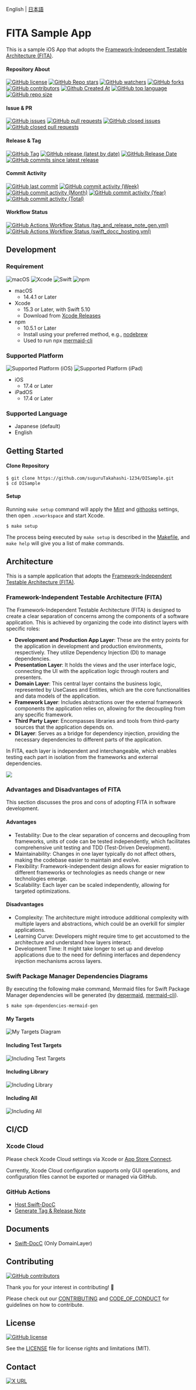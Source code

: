 
English | [日本語](README.md)

# FITA Sample App

This is a sample iOS App that adopts the [Framework-Independent Testable Architecture (FITA)](#framework-independent-testable-architecture-fita).

#### Repository About
[![GitHub license](https://img.shields.io/github/license/suguruTakahashi-1234/DISample)](https://github.com/suguruTakahashi-1234/DISample/blob/main/LICENSE.md)
[![GitHub Repo stars](https://img.shields.io/github/stars/suguruTakahashi-1234/DISample)](https://github.com/suguruTakahashi-1234/DISample/stargazers)
[![GitHub watchers](https://img.shields.io/github/watchers/suguruTakahashi-1234/DISample)](https://github.com/suguruTakahashi-1234/DISample/watchers)
[![GitHub forks](https://img.shields.io/github/forks/suguruTakahashi-1234/DISample)](https://github.com/suguruTakahashi-1234/DISample/network/members)
[![GitHub contributors](https://img.shields.io/github/contributors/suguruTakahashi-1234/DISample)](https://github.com/suguruTakahashi-1234/DISample/graphs/contributors)
[![Github Created At](https://img.shields.io/github/created-at/suguruTakahashi-1234/DISample)](https://github.com/suguruTakahashi-1234/DISample/releases)
[![GitHub top language](https://img.shields.io/github/languages/top/suguruTakahashi-1234/DISample)](https://github.com/suguruTakahashi-1234/DISample)
[![GitHub repo size](https://img.shields.io/github/repo-size/suguruTakahashi-1234/DISample)](https://github.com/suguruTakahashi-1234/DISample)

#### Issue & PR

[![GitHub issues](https://img.shields.io/github/issues-raw/suguruTakahashi-1234/DISample)](https://github.com/suguruTakahashi-1234/DISample/issues)
[![GitHub pull requests](https://img.shields.io/github/issues-pr-raw/suguruTakahashi-1234/DISample)](https://github.com/suguruTakahashi-1234/DISample/pulls)
[![GitHub closed issues](https://img.shields.io/github/issues-closed-raw/suguruTakahashi-1234/DISample)](https://github.com/suguruTakahashi-1234/DISample/issues?q=is%3Aissue+is%3Aclosed)
[![GitHub closed pull requests](https://img.shields.io/github/issues-pr-closed-raw/suguruTakahashi-1234/DISample)](https://github.com/suguruTakahashi-1234/DISample/pulls?q=is%3Apr+is%3Aclosed)

#### Release & Tag

[![GitHub Tag](https://img.shields.io/github/v/tag/suguruTakahashi-1234/DISample)](https://github.com/suguruTakahashi-1234/DISample/tags)
[![GitHub release (latest by date)](https://img.shields.io/github/v/release/suguruTakahashi-1234/DISample)](https://github.com/suguruTakahashi-1234/DISample/releases)
[![GitHub Release Date](https://img.shields.io/github/release-date/suguruTakahashi-1234/DISample)](https://github.com/suguruTakahashi-1234/DISample/releases)
[![GitHub commits since latest release](https://img.shields.io/github/commits-since/suguruTakahashi-1234/DISample/latest)](https://github.com/suguruTakahashi-1234/DISample)

#### Commit Activity

[![GitHub last commit](https://img.shields.io/github/last-commit/suguruTakahashi-1234/DISample)](https://github.com/suguruTakahashi-1234/DISample/commits)
[![GitHub commit activity (Week)](https://img.shields.io/github/commit-activity/w/suguruTakahashi-1234/DISample)](https://github.com/suguruTakahashi-1234/DISample)
[![GitHub commit activity (Month)](https://img.shields.io/github/commit-activity/m/suguruTakahashi-1234/DISample)](https://github.com/suguruTakahashi-1234/DISample)
[![GitHub commit activity (Year)](https://img.shields.io/github/commit-activity/y/suguruTakahashi-1234/DISample)](https://github.com/suguruTakahashi-1234/DISample)
[![GitHub commit activity (Total)](https://img.shields.io/github/commit-activity/t/suguruTakahashi-1234/DISample)](https://github.com/suguruTakahashi-1234/DISample/commits)

#### Workflow Status

[![GitHub Actions Workflow Status (tag_and_release_note_gen.yml)](https://img.shields.io/github/actions/workflow/status/suguruTakahashi-1234/DISample/tag_and_release_note_gen.yml)](https://github.com/suguruTakahashi-1234/DISample/actions/workflows/tag_and_release_note_gen.yml)
[![GitHub Actions Workflow Status (swift_docc_hosting.yml)](https://img.shields.io/github/actions/workflow/status/suguruTakahashi-1234/DISample/swift_docc_hosting.yml)](https://github.com/suguruTakahashi-1234/DISample/actions/workflows/swift_docc_hosting.yml)

## Development

### Requirement

![macOS](https://img.shields.io/badge/macOS-14.4.1+-brightgreen?logo=macos)
![Xcode](https://img.shields.io/badge/Xcode-15.3-brightgreen?logo=xcode)
![Swift](https://img.shields.io/badge/Swift-5.10-brightgreen?logo=swift)
![npm](https://img.shields.io/badge/npm-10.5.0+-brightgreen?logo=npm)

- macOS
  - 14.4.1 or Later
- Xcode
  - 15.3 or Later, with Swift 5.10
  - Download from [Xcode Releases](https://xcodereleases.com)
- npm
  - 10.5.1 or Later
  - Install using your preferred method, e.g., [nodebrew](https://github.com/hokaccha/nodebrew)
  - Used to run npx [mermaid-cli](https://github.com/mermaid-js/mermaid-cli)

### Supported Platform

![Supported Platform (iOS)](https://img.shields.io/badge/iOS-17.4+-brightgreen)
![Supported Platform (iPad)](https://img.shields.io/badge/iPadOS-17.4+-brightgreen)

- iOS
  - 17.4 or Later
- iPadOS
  - 17.4 or Later

### Supported Language

- Japanese (default)
- English

## Getting Started

#### Clone Repository

```shell
$ git clone https://github.com/suguruTakahashi-1234/DISample.git
$ cd DISample
```

#### Setup

Running `make setup` command will apply the [Mint](https://github.com/yonaskolb/Mint) and [githooks](https://git-scm.com/docs/githooks) settings, then open `.xcworkspace` and start Xcode.

```shell
$ make setup
```

The process being executed by `make setup` is described in the [Makefile](Makefile), and `make help` will give you a list of make commands.

## Architecture

This is a sample application that adopts the [Framework-Independent Testable Architecture (FITA)](#framework-independent-testable-architecture-fita).

### Framework-Independent Testable Architecture (FITA)

The Framework-Independent Testable Architecture (FITA) is designed to create a clear separation of concerns among the components of a software application. This is achieved by organizing the code into distinct layers with specific roles:

- **Development and Production App Layer**: These are the entry points for the application in development and production environments, respectively. They utilize Dependency Injection (DI) to manage dependencies.
- **Presentation Layer**: It holds the views and the user interface logic, connecting the UI with the application logic through routers and presenters.
- **Domain Layer**: This central layer contains the business logic, represented by UseCases and Entities, which are the core functionalities and data models of the application.
- **Framework Layer**: Includes abstractions over the external framework components the application relies on, allowing for the decoupling from any specific framework.
- **Third Party Layer**: Encompasses libraries and tools from third-party sources that the application depends on.
- **DI Layer**: Serves as a bridge for dependency injection, providing the necessary dependencies to different parts of the application.

In FITA, each layer is independent and interchangeable, which enables testing each part in isolation from the frameworks and external dependencies.

![](./asset/drawio/architecture.drawio.svg)

### Advantages and Disadvantages of FITA

This section discusses the pros and cons of adopting FITA in software development.

#### Advantages

- Testability: Due to the clear separation of concerns and decoupling from frameworks, units of code can be tested independently, which facilitates comprehensive unit testing and TDD (Test-Driven Development).
- Maintainability: Changes in one layer typically do not affect others, making the codebase easier to maintain and evolve.
- Flexibility: Framework-independent design allows for easier migration to different frameworks or technologies as needs change or new technologies emerge.
- Scalability: Each layer can be scaled independently, allowing for targeted optimizations.

#### Disadvantages

- Complexity: The architecture might introduce additional complexity with multiple layers and abstractions, which could be an overkill for simpler applications.
- Learning Curve: Developers might require time to get accustomed to the architecture and understand how layers interact.
- Development Time: It might take longer to set up and develop applications due to the need for defining interfaces and dependency injection mechanisms across layers.

### Swift Package Manager Dependencies Diagrams

By executing the following make command, Mermaid files for Swift Package Manager dependencies will be generated (by [depermaid](https://github.com/daikimat/depermaid), [mermaid-cli](https://github.com/mermaid-js/mermaid-cli)).

```shell
$ make spm-dependencies-mermaid-gen
```

#### My Targets

![My Targets Diagram](./asset/image/my_targets.svg)

#### Including Test Targets

![Including Test Targets](./asset/image/test_targets.svg)

#### Including Library

![Including Library](./asset/image/library_targets.svg)

#### Including All

![Including All](./asset/image/all_targets.svg)

## CI/CD

### Xcode Cloud

Please check Xcode Cloud settings via Xcode or [App Store Connect](https://appstoreconnect.apple.com/).

Currently, Xcode Cloud configuration supports only GUI operations, and configuration files cannot be exported or managed via GitHub.

### GitHub Actions

- [Host Swift-DocC](https://github.com/suguruTakahashi-1234/DISample/actions/workflows/swift_docc_hosting.yml)
- [Generate Tag & Release Note](https://github.com/suguruTakahashi-1234/DISample/actions/workflows/tag_and_release_note_gen.yml)

## Documents

- [Swift-DocC](https://sugurutakahashi-1234.github.io/DISample/documentation/domainlayer/) (Only DomainLayer)

## Contributing

[![GitHub contributors](https://img.shields.io/github/contributors/suguruTakahashi-1234/DISample)](https://github.com/suguruTakahashi-1234/DISample/graphs/contributors)

Thank you for your interest in contributing! 🌟

Please check out our [CONTRIBUTING](CONTRIBUTING.md) and [CODE_OF_CONDUCT](CODE_OF_CONDUCT.md) for guidelines on how to contribute.

## License

[![GitHub license](https://img.shields.io/github/license/suguruTakahashi-1234/DISample)](https://github.com/suguruTakahashi-1234/DISample/blob/main/LICENSE.md)

See the [LICENSE](LICENSE.md) file for license rights and limitations (MIT).

## Contact

[![X URL](https://img.shields.io/twitter/url?url=https%3A%2F%2Ftwitter.com%2Fikuraikuraaaaaa)](https://twitter.com/ikuraikuraaaaaa)
